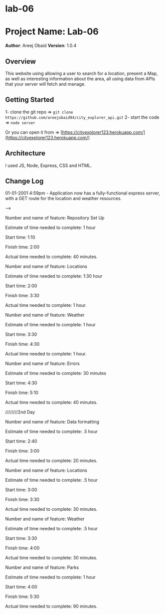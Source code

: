 # lab-06

# Project Name: Lab-06

**Author**: Areej Obaid
**Version**: 1.0.4

## Overview
This website using allowing a user to search for a location, present a Map, as well as interesting information about the area, all using data from APIs that your server will fetch and manage.

## Getting Started
<!-- What are the steps that a user must take in order to build this app on their own machine and get it running? -->
1- clone the git repo => `git clone https://github.com/areejobaid94/city_explorer_api.git`
2- start the code => `node server`

Or you can open it from => [https://cityexplorer123.herokuapp.com/](https://cityexplorer123.herokuapp.com/)

## Architecture
<!-- Provide a detailed description of the application design. What technologies (languages, libraries, etc) you're using, and any other relevant design information. -->
I used JS, Node, Express, CSS and HTML. 

## Change Log

01-01-2001 4:59pm - Application now has a fully-functional express server, with a GET route for the location and weather resources.

<!-- Use this area to document the iterative changes made to your application as each feature is successfully implemented. Use time stamps. Here's an examples:

01-01-2001 4:59pm - Application now has a fully-functional express server, with a GET route for the location resource.

## Credits and Collaborations
<!-- Give credit (and a link) to other people or resources that helped you build this application. -->
-->

Number and name of feature:  Repository Set Up

Estimate of time needed to complete: 1 hour

Start time: 1:10

Finish time: 2:00

Actual time needed to complete: 40 minutes.


Number and name of feature:  Locations

Estimate of time needed to complete: 1:30 hour

Start time:  2:00

Finish time:  3:30

Actual time needed to complete: 1 hour.



Number and name of feature:  Weather

Estimate of time needed to complete: 1 hour

Start time:  3:30

Finish time:  4:30

Actual time needed to complete: 1 hour.



Number and name of feature:  Errors

Estimate of time needed to complete: 30 minutes

Start time:  4:30

Finish time:  5:10

Actual time needed to complete: 40 minutes.


////////2nd Day

Number and name of feature: Data formatting

Estimate of time needed to complete: .5 hour

Start time: 2:40

Finish time: 3:00

Actual time needed to complete: 20 minutes.


Number and name of feature: Locations

Estimate of time needed to complete: .5 hour

Start time: 3:00

Finish time: 3:30

Actual time needed to complete: 30 minutes.


Number and name of feature: Weather

Estimate of time needed to complete: .5 hour

Start time: 3:30

Finish time: 4:00

Actual time needed to complete: 30 minutes.


Number and name of feature: Parks

Estimate of time needed to complete: 1 hour

Start time: 4:00

Finish time: 5:30

Actual time needed to complete: 90 minutes.
